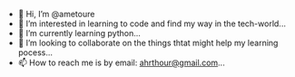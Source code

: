- 👋 Hi, I’m @ametoure
- 👀 I’m interested in learning to code and find my way in the tech-world...
- 🌱 I’m currently learning python...
- 💞️ I’m looking to collaborate on the things thtat might help my learning pocess...
- 📫 How to reach me is by email: ahrthour@gmail.com...

<!---
ametoure/ametoure is a ✨ special ✨ repository because its `README.md` (this file) appears on your GitHub profile.
You can click the Preview link to take a look at your changes.
--->
